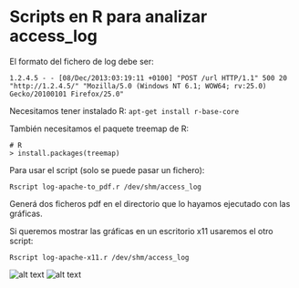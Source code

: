 Scripts en R para analizar access_log
========

El formato del fichero de log debe ser:

``1.2.4.5 - - [08/Dec/2013:03:19:11 +0100] "POST /url HTTP/1.1" 500 20 "http://1.2.4.5/" "Mozilla/5.0 (Windows NT 6.1; WOW64; rv:25.0) Gecko/20100101 Firefox/25.0"``


Necesitamos tener instalado R: ``apt-get install r-base-core``

También necesitamos el paquete treemap de R:
```
# R
> install.packages(treemap)
```

Para usar el script (solo se puede pasar un fichero):

``Rscript log-apache-to_pdf.r /dev/shm/access_log``

Generá dos ficheros pdf en el directorio que lo hayamos ejecutado con las gráficas.


Si queremos mostrar las gráficas en un escritorio x11 usaremos el otro script:

``Rscript log-apache-x11.r /dev/shm/access_log``

![alt text](https://raw.github.com/adrianlzt/R-scripts/master/apache_logs/captura-plots.png "Plots de datos")
![alt text](https://raw.github.com/adrianlzt/R-scripts/master/apache_logs/captura-tree.png "Treemap de hosts")
